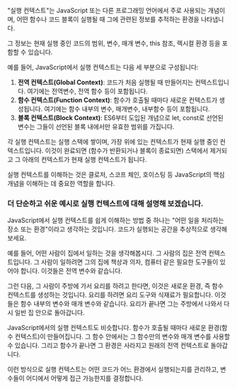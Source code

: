 "실행 컨텍스트"는 JavaScript 또는 다른 프로그래밍 언어에서 주로 사용되는 개념이며, 어떤 함수나 코드 블록이 실행될 때 그에 관련된 정보를 추적하는 환경을 나타냅니다. 

그 정보는 현재 실행 중인 코드의 범위, 변수, 매개 변수, this 참조, 렉시컬 환경 등을 포함할 수 있습니다.

예를 들어, JavaScript에서 실행 컨텍스트는 다음 세 부분으로 구성됩니다:

1. **전역 컨텍스트(Global Context)**: 코드가 처음 실행될 때 만들어지는 컨텍스트입니다. 여기에는 전역변수, 전역 함수 등이 포함됩니다.
2. **함수 컨텍스트(Function Context)**: 함수가 호출될 때마다 새로운 컨텍스트가 생성됩니다. 여기에는 함수 내부의 변수, 매개변수, 내부함수 등이 포함됩니다.
3. **블록 컨텍스트(Block Context)**: ES6부터 도입된 개념으로 let, const로 선언된 변수는 그들이 선언된 블록 내에서만 유효한 범위를 가집니다.

각 실행 컨텍스트는 실행 스택에 쌓이며, 가장 위에 있는 컨텍스트가 현재 실행 중인 컨텍스트입니다. 이것이 완료되면 (함수가 반환되거나 블록이 종료되면) 스택에서 제거되고 그 아래의 컨텍스트가 현재 실행 컨텍스트가 됩니다.

실행 컨텍스트를 이해하는 것은 클로저, 스코프 체인, 호이스팅 등 JavaScript의 핵심 개념을 이해하는 데 중요한 역할을 합니다.

### 더 단순하고 쉬운 예시로 실행 컨텍스트에 대해 설명해 보겠습니다.

JavaScript에서 실행 컨텍스트를 쉽게 이해하는 방법 중 하나는 "어떤 일을 처리하는 장소 또는 환경"이라고 생각하는 것입니다. 코드가 실행되는 공간을 추상적으로 생각해 보세요.

예를 들어, 어떤 사람이 집에서 일하는 것을 생각해봅시다. 그 사람의 집은 전역 컨텍스트입니다. 그 사람이 일하려면 그의 집에 책상과 의자, 컴퓨터 같은 필요한 도구들이 있어야 합니다. 이것들은 전역 변수와 같습니다.

그런 다음, 그 사람이 주방에 가서 요리를 하려고 한다면, 이것은 새로운 환경, 즉 함수 컨텍스트를 생성하는 것입니다. 요리를 하려면 요리 도구와 식재료가 필요합니다. 이것들은 함수 내부의 변수와 매개 변수와 같습니다. 요리가 끝나면 그는 주방에서 나와서 다시 일반 집 안으로 돌아갑니다.

JavaScript에서의 실행 컨텍스트도 비슷합니다. 함수가 호출될 때마다 새로운 환경(함수 컨텍스트)이 만들어집니다. 그 함수 안에서는 그 함수만의 변수와 매개 변수를 사용할 수 있습니다. 그리고 함수가 끝나면 그 환경은 사라지고 원래의 전역 컨텍스트로 돌아갑니다.

이런 방식으로 실행 컨텍스트는 어떤 코드가 어느 환경에서 실행되는지를 관리하고, 변수들이 어디에서 어떻게 접근 가능한지를 결정합니다.